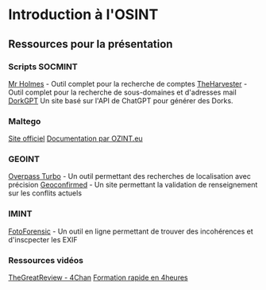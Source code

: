 # Introduction à l'OSINT
## Ressources pour la présentation

### Scripts SOCMINT

[Mr Holmes](https://github.com/Lucksi/Mr.Holmes) - Outil complet pour la recherche de comptes
[TheHarvester](https://github.com/laramies/theHarvester) - Outil complet pour la recherche de sous-domaines et d'adresses mail
[DorkGPT](https://dorkgpt.com/) Un site basé sur l'API de ChatGPT pour générer des Dorks.

### Maltego

[Site officiel](https://www.maltego.com/)
[Documentation par OZINT.eu](https://ozint.eu/content.cgi?cmd=peda-maltego)


### GEOINT

[Overpass Turbo](https://overpass-turbo.eu/) - Un outil permettant des recherches de localisation avec précision
[Geoconfirmed](https://geoconfirmed.org/) - Un site permettant la validation de renseignement sur les conflits actuels

### IMINT

[FotoForensic](https://fotoforensics.com/) - Un outil en ligne permettant de trouver des incohérences et d'inscpecter les EXIF

### Ressources vidéos

[TheGreatReview - 4Chan](https://youtu.be/jDU1uywsoaM?si=sb5Imcc5bCTyfK3m)
[Formation rapide en 4heures](https://youtu.be/qwA6MmbeGNo?si=GV8x1vwXHJHToGzw)
